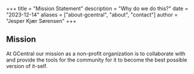 +++
title = "Mission Statement"
description = "Why do we do this?"
date = "2023-12-14"
aliases = ["about-gcentral", "about", "contact"]
author = "Jesper Kjær Sørensen"
+++

## Mission

At GCentral our mission as a non-profit organization is to collaborate with and provide the tools for the community for it to become the best possible version of it-self.
